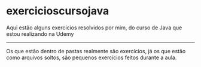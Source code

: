 # exercicioscursojava
<p> Aqui estão alguns exercícios resolvidos por mim, do curso de Java que estou realizando na Udemy <p/>
<hr>
<p> Os que estão dentro de pastas realmente são exercícios, já os que estão como arquivos soltos, são pequenos exercícios feitos durante a aula.<p/>
